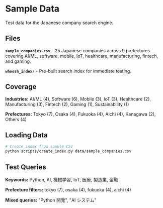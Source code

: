 # Sample Data

Test data for the Japanese company search engine.

## Files

**`sample_companies.csv`** - 25 Japanese companies across 9 prefectures covering AI/ML, software, mobile, IoT, healthcare, manufacturing, fintech, and gaming.

**`whoosh_index/`** - Pre-built search index for immediate testing.

## Coverage

**Industries:** AI/ML (4), Software (6), Mobile (3), IoT (3), Healthcare (2), Manufacturing (3), Fintech (2), Gaming (1), Sustainability (1)

**Prefectures:** Tokyo (7), Osaka (4), Fukuoka (4), Aichi (4), Kanagawa (2), Others (4)

## Loading Data

```bash
# Create index from sample CSV
python scripts/create_index.py data/sample_companies.csv
```

## Test Queries

**Keywords:** Python, AI, 機械学習, IoT, 医療, 製造業, 金融

**Prefecture filters:** tokyo (7), osaka (4), fukuoka (4), aichi (4)

**Mixed queries:** "Python 開発", "AI システム"